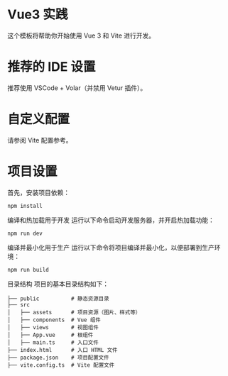 # Vue3 实践
这个模板将帮助你开始使用 Vue 3 和 Vite 进行开发。

# 推荐的 IDE 设置
推荐使用 VSCode + Volar（并禁用 Vetur 插件）。

# 自定义配置
请参阅 Vite 配置参考。

# 项目设置
首先，安装项目依赖：
```shell
npm install
```

编译和热加载用于开发
运行以下命令启动开发服务器，并开启热加载功能：
```shell
npm run dev
```

编译并最小化用于生产
运行以下命令将项目编译并最小化，以便部署到生产环境：
```shell
npm run build
```

目录结构
项目的基本目录结构如下：
```
├── public          # 静态资源目录
├── src
│   ├── assets      # 项目资源（图片、样式等）
│   ├── components  # Vue 组件
│   ├── views       # 视图组件
│   ├── App.vue     # 根组件
│   ├── main.ts     # 入口文件
├── index.html      # 入口 HTML 文件
├── package.json    # 项目配置文件
├── vite.config.ts  # Vite 配置文件
```

